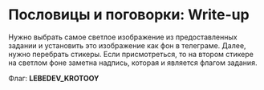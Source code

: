 # Пословицы и поговорки: Write-up

Нужно выбрать самое светлое изображение из предоставленных задании и установить это изображение как фон в телеграме. Далее, нужно перебрать стикеры. Если присмотреться, то на втором стикере на светлом фоне заметна надпись, которая и является флагом задания.

Флаг: **LEBEDEV_KROTOOY**
